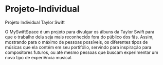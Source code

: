 # Projeto-Individual

Projeto Individual Taylor Swift 

O MySwiftSpace é um projeto para divulgar os álbuns da Taylor Swift para que o trabalho dela seja mais reconhecido fora do público dos fãs. Assim, mostrando para o máximo de pessoas possíveis, os diferentes tipos de músicas que ela contém em seu portifólio, servindo para inspiração para compositores futuros, ou até mesmo pessoas que buscam experimentar um novo tipo de experiência musical.

